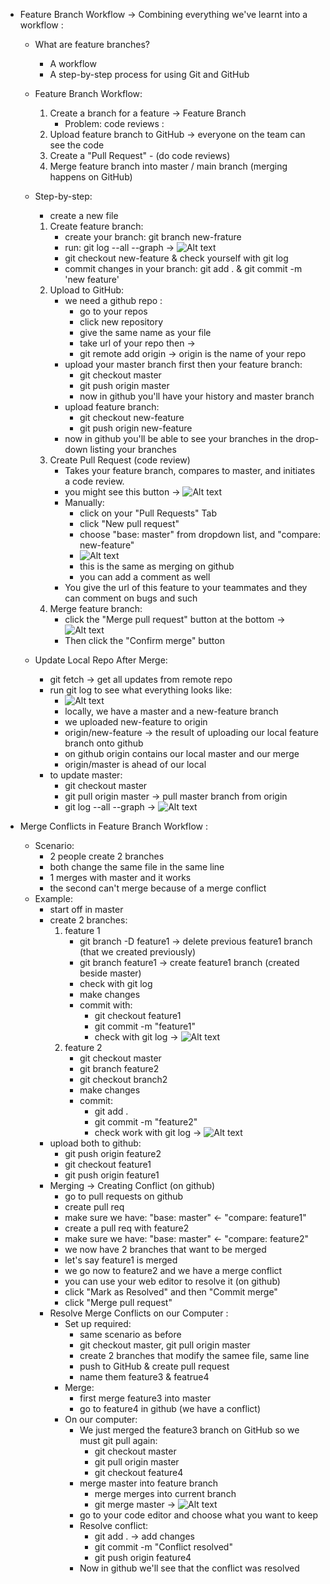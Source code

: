 - Feature Branch Workflow → Combining everything we've learnt into a workflow :
    * What are feature branches? 
        - A workflow 
        - A step-by-step process for using Git and GitHub
    * Feature Branch Workflow: 
        1. Create a branch for a feature → Feature Branch
            - Problem: code reviews :
        2. Upload feature branch to GitHub → everyone on the team can see the code
        3. Create a "Pull Request" - (do code reviews)
        4. Merge feature branch into master / main branch (merging happens on GitHub) 
    
    * Step-by-step:
        - create a new file
        1. Create feature branch:
            - create your branch: git branch new-frature
            - run: git log --all --graph → ![Alt text](./images/1-new-feature-branch.png)
            - git checkout new-feature & check yourself with git log
            - commit changes in your branch: git add . & git commit -m 'new feature'
        2. Upload to GitHub:
            - we need a github repo :
                * go to your repos
                * click new repository
                * give the same name as your file
                * take url of your repo then →
                * git remote add origin <url> → origin is the name of your repo
            - upload your master branch first then your feature branch:
                * git checkout master
                * git push origin master
                * now in github you'll have your history and master branch
            - upload feature branch:
                * git checkout new-feature
                * git push origin new-feature
            - now in github you'll be able to see your branches in the drop-down listing your branches
        3. Create Pull Request (code review)
            - Takes your feature branch, compares to master, and initiates a code review.
            - you might see this button → ![Alt text](./images/2-comp-pr-might.png)
            - Manually:
                * click on your "Pull Requests" Tab
                * click "New pull request" 
                * choose "base: master" from dropdown list, and "compare: new-feature" 
                * ![Alt text](./images/3-pull-request.png)
                * this is the same as merging on github
                * you can add a comment as well
            - You give the url of this feature to your teammates and they can comment on bugs and such
        4. Merge feature branch:
            - click the "Merge pull request" button at the bottom → ![Alt text](./images/4-merge-github-button.png.png)
            - Then click the "Confirm merge" button

    * Update Local Repo After Merge:
        - git fetch → get all updates from remote repo
        - run git log to see what everything looks like:
            * ![Alt text](./images/5-after-merge-local-log.png)
            * locally, we have a master and a new-feature branch
            * we uploaded new-feature to origin
            * origin/new-feature → the result of uploading our local feature branch onto github
            * on github origin contains our local master and our merge
            * origin/master is ahead of our local
        - to update master:
            * git checkout master
            * git pull origin master → pull master branch from origin
            * git log --all --graph → ![Alt text](./images/6-pr-to-local-master.png)


- Merge Conflicts in Feature Branch Workflow :
    * Scenario:
        - 2 people create 2 branches
        - both change the same file in the same line
        - 1 merges with master and it works
        - the second can't merge because of a merge conflict
    * Example:
        - start off in master
        - create 2 branches:
            1. feature 1
                - git branch -D feature1 → delete previous feature1 branch (that we created previously)
                - git branch feature1 → create feature1 branch (created beside master)
                - check with git log
                - make changes
                - commit with:
                    * git checkout feature1
                    * git commit -m "feature1"
                    * check with git log → ![Alt text](./images/7-feature1-commit.png)
            2. feature 2
                - git checkout master
                - git branch feature2
                - git checkout branch2
                - make changes
                - commit:
                    * git add .
                    * git commit -m "feature2"
                    * check work with git log → ![Alt text](./images/8-feature2-commit.png)
        - upload both to github:
            * git push origin feature2
            * git checkout feature1
            * git push origin feature1
        - Merging → Creating Conflict (on github)
            * go to pull requests on github
            * create pull req
            * make sure we have: "base: master" ← "compare: feature1"
            * create a pull req with feature2
            * make sure we have: "base: master" ← "compare: feature2"
            * we now have 2 branches that want to be merged
            * let's say feature1 is merged
            * we go now to feature2 and we have a merge conflict
            * you can use your web editor to resolve it (on github)
            * click "Mark as Resolved" and then "Commit merge"
            * click "Merge pull request"
        - Resolve Merge Conflicts on our Computer :
            * Set up required:
                - same scenario as before
                - git checkout master, git pull origin master
                - create 2 branches that modify the samee file, same line
                - push to GitHub & create pull request
                - name them feature3 & featrue4
            * Merge:
                - first merge feature3 into master
                - go to feature4 in github (we have a conflict)
            * On our computer:
                - We just merged the feature3 branch on GitHub so we must git pull again:
                    * git checkout master
                    * git pull origin master
                    * git checkout feature4
                - merge master into feature branch
                    * merge merges into current branch
                    * git merge master → ![Alt text](./images/9-merge-conflict-master-f4.png)
                - go to your code editor and choose what you want to keep
                - Resolve conflict:
                    * git add . → add changes
                    * git commit -m "Conflict resolved"
                    * git push origin feature4
                - Now in github we'll see that the conflict was resolved